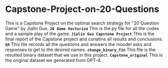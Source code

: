# Capstone-Project-on-20-Questions
This is a Capstone Project on the optimal search strategy for "20 Question Game" by Jialin Guo. 
**`20 Game Vectorize`** This is the py file for all the codes and a sample play of the game. 
**`Jialin Guo Capstone Project`** This is the final report of the Capstone project and conatins all results and conclusions. 
**`QA`** This file records all the questions and answers the moodel asks and responses to get to the desired names. 
**`change_binary_fin`** This file is the resulted binary dataset that we use in this project. 
**`Capstone_original`** This is the original dataset we generated from GPT-4.
